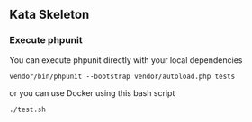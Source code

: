 ## Kata Skeleton

### Execute phpunit
You can execute phpunit directly with your local dependencies
```
vendor/bin/phpunit --bootstrap vendor/autoload.php tests
```
or you can use Docker using this bash script 
```
./test.sh
```
